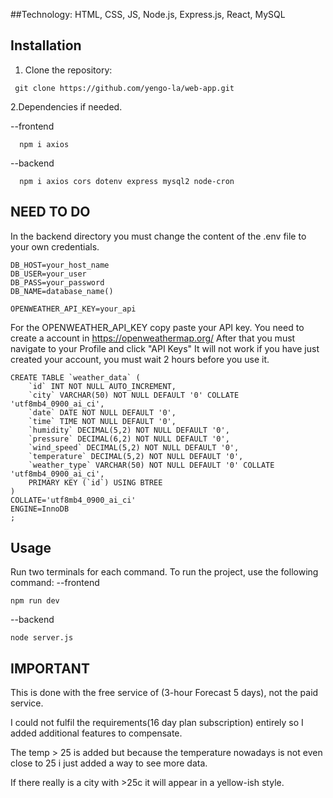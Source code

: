 ##Technology: HTML, CSS, JS, Node.js, Express.js, React, MySQL

## Installation
1. Clone the repository:
```terminal
 git clone https://github.com/yengo-la/web-app.git
```

2.Dependencies if needed.

--frontend
```terminal
  npm i axios
```
--backend
```terminal
  npm i axios cors dotenv express mysql2 node-cron
```

## NEED TO DO
In the backend directory you must change the content of the .env file to your own credentials.
```.env
DB_HOST=your_host_name
DB_USER=your_user
DB_PASS=your_password
DB_NAME=database_name()

OPENWEATHER_API_KEY=your_api
```

For the OPENWEATHER_API_KEY copy paste your API key.
You need to create a account in https://openweathermap.org/
After that you must navigate to your Profile and click "API Keys"
It will not work if you have just created your account, you must wait 2 hours before you use it.
```MySQL
CREATE TABLE `weather_data` (
	`id` INT NOT NULL AUTO_INCREMENT,
	`city` VARCHAR(50) NOT NULL DEFAULT '0' COLLATE 'utf8mb4_0900_ai_ci',
	`date` DATE NOT NULL DEFAULT '0',
	`time` TIME NOT NULL DEFAULT '0',
	`humidity` DECIMAL(5,2) NOT NULL DEFAULT '0',
	`pressure` DECIMAL(6,2) NOT NULL DEFAULT '0',
	`wind_speed` DECIMAL(5,2) NOT NULL DEFAULT '0',
	`temperature` DECIMAL(5,2) NOT NULL DEFAULT '0',
	`weather_type` VARCHAR(50) NOT NULL DEFAULT '0' COLLATE 'utf8mb4_0900_ai_ci',
	PRIMARY KEY (`id`) USING BTREE
)
COLLATE='utf8mb4_0900_ai_ci'
ENGINE=InnoDB
;
```


## Usage
Run two terminals for each command.
To run the project, use the following command:
--frontend 
```terminal
npm run dev
```
--backend
```terminal
node server.js
```

## IMPORTANT
This is done with the free service of (3-hour Forecast 5 days), not the paid service.

I could not fulfil the requirements(16 day plan subscription) entirely so I added additional features to compensate.

The temp > 25 is added but because the temperature nowadays is not even close to 25 i just added a way to see more data.

If there really is a city with >25c it will appear in a yellow-ish style.

